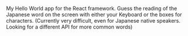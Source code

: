 My Hello World app for the React framework.
Guess the reading of the Japanese word on the screen with either your Keyboard or the boxes for characters.
(Currently very difficult, even for Japanese native speakers. Looking for a different API for more common words)
